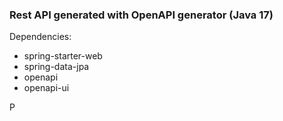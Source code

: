 ### Rest API generated with OpenAPI generator (Java 17)

Dependencies:

* spring-starter-web
* spring-data-jpa
* openapi
* openapi-ui

P